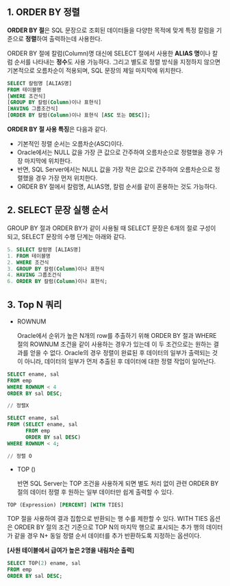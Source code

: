 ## 1. ORDER BY 정렬

**ORDER BY 절**은 SQL 문장으로 조회된 데이터들을 다양한 목적에 맞게 특정 칼럼을 기준으로 **정렬**하여 출력하는데 사용한다.



ORDER BY 절에 칼럼(Column)명 대신에 SELECT 절에서 사용한 **ALIAS 명**이나 칼럼 순서를 나타내는 **정수**도 사용 가능하다. 그리고 별도로 정렬 방식을 지정하지 않으면 기본적으로 오름차순이 적용되며, SQL 문장의 제일 마지막에 위치한다.



```sql
SELECT 칼럼명 [ALIAS명]
FROM 테이블명
[WHERE 조건식]
[GROUP BY 칼럼(Column)이나 표현식]
[HAVING 그룹조건식]
[ORDER BY 칼럼(Column)이나 표현식 [ASC 또는 DESC]];
```





**ORDER BY 절 사용 특징**은 다음과 같다.

- 기본적인 정렬 순서는 오름차순(ASC)이다.
- Oracle에서는 NULL 값을 가장 큰 값으로 간주하여 오름차순으로 정렬했을 경우 가장 마지막에 위치한다.
- 반면, SQL Server에서는 NULL 값을 가장 작은 값으로 간주하여 오름차순으로 정렬했을 경우 가장 먼저 위치한다.
- ORDER BY 절에서 칼럼명, ALIAS명, 칼럼 순서를 같이 혼용하는 것도 가능하다.







## 2. SELECT 문장 실행 순서

GROUP BY 절과 ORDER BY가 같이 사용될 때 SELECT 문장은 6개의 절로 구성이 되고, SELECT 문장의 수행 단계는 아래와 같다.

```sql
5. SELECT 칼럼명 [ALIAS명]
1. FROM 테이블명
2. WHERE 조건식
3. GROUP BY 칼럼(Column)이나 표현식
4. HAVING 그룹조건식
6. ORDER BY 칼럼(Column)이나 표현식;
```







## 3. Top N 쿼리

- ROWNUM

  Oracle에서 순위가 높은 N개의 row를 추출하기 위해 ORDER BY 절과 WHERE 절의 ROWNUM 조건을 같이 사용하는 경우가 있는데 이 두 조건으로는 원하는 결과를 얻을 수 없다. Oracle의 경우 정렬이 완료된 후 데이터의 일부가 출력되는 것이 아니라, 데이터의 일부가 먼저 추출된 후 데이터에 대한 정렬 작업이 일어난다.



```sql
SELECT ename, sal 
FROM emp
WHERE ROWNUM < 4
ORDER BY sal DESC;

// 정렬X
```



```sql
SELECT ename, sal
FROM (SELECT ename, sal
      FROM emp
      ORDER BY sal DESC)
WHERE ROWNUM < 4;

// 정렬 O
```





- TOP ()

  반면 SQL Server는 TOP 조건을 사용하게 되면 별도 처리 없이 관련 ORDER BY 절의 데이터 정렬 후 원하는 일부 데이터만 쉽게 출력할 수 있다. 



```sql
TOP (Expression) [PERCENT] [WITH TIES]
```



TOP 절을 사용하여 결과 집합으로 반환되는 행 수를 제한할 수 있다. WITH TIES 옵션은 ORDER BY 절의 조건 기준으로 TOP N의 마지막 행으로 표시되는 추가 행의 데이터가 같을 경우 N+ 동일 정렬 순서 데이터를 추가 반환하도록 지정하는 옵션이다.



**[사원 테이블에서 급여가 높은 2명을 내림차순 출력]**

```sql
SELECT TOP(2) ename, sal
FROM emp
ORDER BY sal DESC;
```